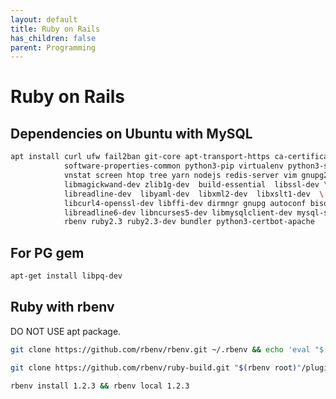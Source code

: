 ```yaml
---
layout: default
title: Ruby on Rails
has_children: false
parent: Programming
---
```


# Ruby on Rails

## Dependencies on Ubuntu with MySQL

```bash
apt install curl ufw fail2ban git-core apt-transport-https ca-certificates \
            software-properties-common python3-pip virtualenv python3-setuptools \
            vnstat screen htop tree yarn nodejs redis-server vim gnupg2 imagemagick \
            libmagickwand-dev zlib1g-dev  build-essential  libssl-dev \
            libreadline-dev  libyaml-dev  libxml2-dev  libxslt1-dev  \
            libcurl4-openssl-dev libffi-dev dirmngr gnupg autoconf bison \
            libreadline6-dev libncurses5-dev libmysqlclient-dev mysql-server-5.7 \
            rbenv ruby2.3 ruby2.3-dev bundler python3-certbot-apache
```

## For PG gem

```bash
apt-get install libpq-dev
```

## Ruby with rbenv

DO NOT USE apt package.

```bash
git clone https://github.com/rbenv/rbenv.git ~/.rbenv && echo 'eval "$(~/.rbenv/bin/rbenv init - bash)"' >> ~/.bashrc
```

```bash
git clone https://github.com/rbenv/ruby-build.git "$(rbenv root)"/plugins/ruby-build
```

```bash
rbenv install 1.2.3 && rbenv local 1.2.3
```
